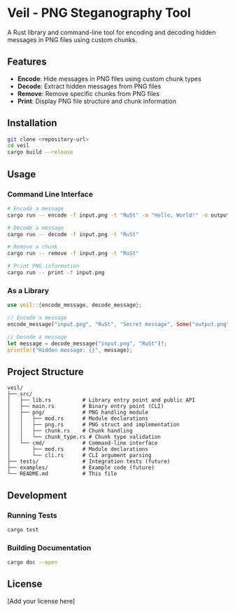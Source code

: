 # Veil - PNG Steganography Tool

A Rust library and command-line tool for encoding and decoding hidden messages in PNG files using custom chunks.

## Features

- **Encode**: Hide messages in PNG files using custom chunk types
- **Decode**: Extract hidden messages from PNG files
- **Remove**: Remove specific chunks from PNG files
- **Print**: Display PNG file structure and chunk information

## Installation

```bash
git clone <repository-url>
cd veil
cargo build --release
```

## Usage

### Command Line Interface

```bash
# Encode a message
cargo run -- encode -f input.png -t "RuSt" -m "Hello, World!" -o output.png

# Decode a message
cargo run -- decode -f input.png -t "RuSt"

# Remove a chunk
cargo run -- remove -f input.png -t "RuSt"

# Print PNG information
cargo run -- print -f input.png
```

### As a Library

```rust
use veil::{encode_message, decode_message};

// Encode a message
encode_message("input.png", "RuSt", "Secret message", Some("output.png"))?;

// Decode a message
let message = decode_message("input.png", "RuSt")?;
println!("Hidden message: {}", message);
```

## Project Structure

```
veil/
├── src/
│   ├── lib.rs          # Library entry point and public API
│   ├── main.rs         # Binary entry point (CLI)
│   ├── png/            # PNG handling module
│   │   ├── mod.rs      # Module declarations
│   │   ├── png.rs      # PNG struct and implementation
│   │   ├── chunk.rs    # Chunk handling
│   │   └── chunk_type.rs # Chunk type validation
│   └── cmd/            # Command-line interface
│       ├── mod.rs      # Module declarations
│       └── cli.rs      # CLI argument parsing
├── tests/              # Integration tests (future)
├── examples/           # Example code (future)
└── README.md           # This file
```

## Development

### Running Tests

```bash
cargo test
```

### Building Documentation

```bash
cargo doc --open
```

## License

[Add your license here] 